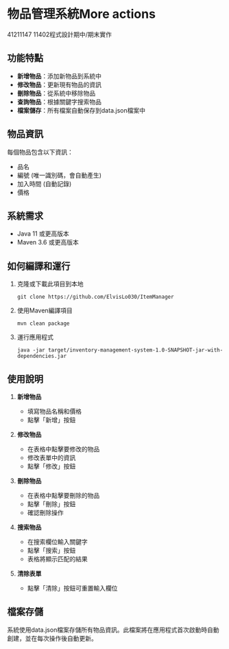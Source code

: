 # 物品管理系統More actions

41211147 11402程式設計期中/期末實作

## 功能特點

- **新增物品**：添加新物品到系統中
- **修改物品**：更新現有物品的資訊
- **刪除物品**：從系統中移除物品
- **查詢物品**：根據關鍵字搜索物品
- **檔案儲存**：所有檔案自動保存到data.json檔案中

## 物品資訊

每個物品包含以下資訊：
- 品名
- 編號 (唯一識別碼，會自動產生)
- 加入時間 (自動記錄)
- 價格

## 系統需求

- Java 11 或更高版本
- Maven 3.6 或更高版本

## 如何編譯和運行

1. 克隆或下載此項目到本地
   ```
   git clone https://github.com/ElvisLo030/ItemManager
   ```

2. 使用Maven編譯項目
   ```
   mvn clean package
   ```

3. 運行應用程式
   ```
   java -jar target/inventory-management-system-1.0-SNAPSHOT-jar-with-dependencies.jar
   ```

## 使用說明

1. **新增物品**
   - 填寫物品名稱和價格
   - 點擊「新增」按鈕

2. **修改物品**
   - 在表格中點擊要修改的物品
   - 修改表單中的資訊
   - 點擊「修改」按鈕

3. **刪除物品**
   - 在表格中點擊要刪除的物品
   - 點擊「刪除」按鈕
   - 確認刪除操作

4. **搜索物品**
   - 在搜索欄位輸入關鍵字
   - 點擊「搜索」按鈕
   - 表格將顯示匹配的結果

5. **清除表單**
   - 點擊「清除」按鈕可重置輸入欄位

## 檔案存儲

系統使用data.json檔案存儲所有物品資訊。此檔案將在應用程式首次啟動時自動創建，並在每次操作後自動更新。 


